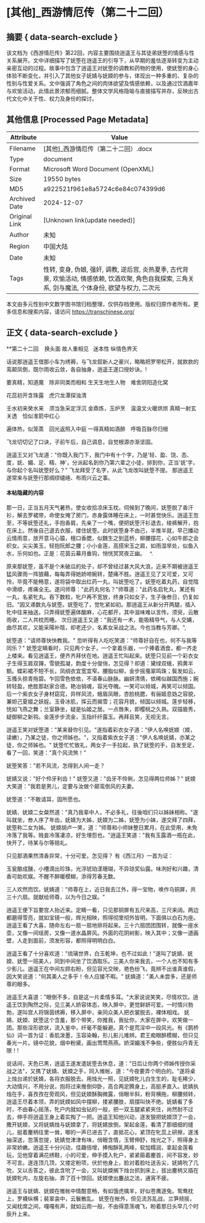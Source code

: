 # [其他]_西游情厄传（第二十二回）



## 摘要  { data-search-exclude }

<!-- tcd_abstract -->
该文档为《西游情厄传》第22回，内容主要围绕逍遥王与其徒弟妩箜的情感与性关系展开。文中详细描写了妩箜在逍遥王的引导下，从早期的羞怯逐渐转变为主动亲密互动的过程。故事中包含了逍遥王对妩箜的调教和药物的使用，使妩箜的身心体验不断变化，并引入了其他女子妩婧与妩媆的参与，体现出一种多重的、复杂的性别与性爱关系。文中强调了角色之间的肉体欲望及情感依赖，以及通过饮酒嘉年与欢愉活动，此情此景浓郁而细腻。整体文学风格隐喻与直接描写并存，反映出古代文化中关于性、权力及身份的探讨。

<!-- tcd_abstract_end -->

## 其他信息 [Processed Page Metadata]

| Attribute       | Value                                  |
|-----------------|----------------------------------------|
| Filename        | [其他]_西游情厄传（第二十二回）.docx                             |
| Type            | document                                 |
| Format          | Microsoft Word Document (OpenXML)                               |
| Size            | 19550 bytes                           |
| MD5             | a922521f961e8a5724c6e84c074399d6                                  |
| Archived Date   | 2024-12-07                             |
| Original Link   | [Unknown link(update needed)]                         |
| Author          | 未知                               |
| Region          | 中国大陆                               |
| Date            | 未知                                 |
| Tags            | 性转, 变身, 伪娘, 强奸, 调教, 逆后宫, 炎热夏季, 古代背景, 欢愉活动, 情感依赖, 饮酒欢聚, 角色自我探索, 三角关系, 剑与魔法, 个体身份, 欲望与权力, 二次元                                 |

本文由多元性别中文数字图书馆归档整理，仅供存档使用。版权归原作者所有。更多信息和搜索内容，请访问 <https://transchinese.org/>


## 正文 { data-search-exclude }

<!-- tcd_main_text -->
**第二十二回    换头面 故人重相见   迷本性 纵情色界天

话说那逍遥王借那小车为绣褥，与飞龙叙新人之豪兴，略略把罗带松开，就款款的鸾颠凤倒，既尔雨收云敛，各自抽身，逍遥王遂口授妙诀。!

要真精，知道魔　除非同类而相和 生天生地生人物　难舍阴阳造化窝

花蕊初开含珠露　虎穴龙潭探浊清

壬水初来癸水来　须当急采定浮沉 金鼎炼，玉炉烹　温温文火暖烘烘 真精一射玄关透　恰似准箭中红心

遍体热，似笼蒸　回光返照入中庭 一得真精如酒醉　呼吸百脉尽归根

飞龙切切记了口诀，子前午后，自己调息，自觉根源亦渐坚固。

逍遥王又对飞龙道："你既入我门下，我门中有十个字，乃是'轻、盈、饶、态、度，妩、媚、足、精、神'，分派起名到你乃第六辈之小徒，排到你，正当'妩'字，与你起个名叫妩箜好么？" 飞龙拜受了名字，从此飞龙改叫妩箜不提。 那逍遥王遂常来与妩箜行那绸缪缱绻、布雨兴云之事。

#### 本帖隐藏的内容

那一日，正当五月天气暑热，使女收拾凉床玉枕，伺候到了晚间，妩箜脱了香汗衫，解去罗裙带，命使女掩了房门，赤身露体睡在床上，一时甚觉快乐。逍遥王忽至，不等妩箜还礼，手抱香肩，先亲了一个嘴，便把妩箜汗衫退去，绫裤解开，抱在床上。然後自己退去衣服，搂住妩箜。此时妩箜身不由己，半推半就，早己播动云情雨意，放开意马心猿，檀口香腮，似魏生之到蓝桥，柳腰摆花，心如牛郎之会织女。尖尖美玉，轻抱阮郎之腰；小小金莲，高搭宋玉之肩，如雨湿旱处，似鱼入水，乐何如也。正是：花茵云幕月垂钩，悄恍冥冥夜正幽。   ^.

原来那妩箜，虽不是个未破瓜的处子，却不曾经过甚大风大浪，近来不期被逍遥王猛风骤雨一阵狼藉，每每弄得她娇啼婉转，楚痛不胜。逍遥王见了又可爱，又可怜，毕竟不能畅意，遂将袋中取出红药一丸，叫妩箜吃了。妩箜吃着丸药，自觉陰中滑顺，疼痛全无。遂问师尊："此药丸何名？"师尊道："此药名启牝丸，某还有一丸，名紧牝丸。吞下数粒，牝户再不宽放，终身只如女子，生子後叁日，仍复如旧。"因又递数丸与妩箜。妩箜吃了，觉牝紧如初。那逍遥王从新分开两腿，插入牝中往来抽送。只弄得妩箜遍体酸麻，心花都开，其中滋味难以言传。须臾，云散雨收，二人共枕而睡。 次日逍遥王又道："我还有一术，能吸精导气，与人交媾，曲尽其欢，又能采陽补陰，却老还少，名素女采战之法。今也当教与芳卿。",

妩箜道："请师尊快快教我。" 忽听得有人吃吃笑道："师尊好自在也，何不与我等同乐？" 妩箜定睛看时，只见两个女子，一个拿着乐器，一个捧着酒食，都一齐走上楼来。看见逍遥王，便齐齐拜伏在地。逍遥王忙叫起来。妩箜只见前一个彩衣女子生得玉肩双嚲，雪貌孤凝，韵度十分俊俏，怎见得？却道：黛绿双蛾，鸦黄半额。蝶彩裙不短不长，凤绡衣宜宽宜窄。腰脂似柳，金步摇戛翠鸣珠；鬓发如云，玉搔头掠青拖碧。乍回雪色依依，不语春山脉脉。幽妍清倩，依稀似越国西施；婉转轻盈，绝胜那赵家合德。艳冶销魂，容光夺魄。一笑可以倾城，再笑可以倾国。 后一个紫衣女子身材窈窕，异样风流，蛾眉凤眼，杏脸桃腮，有骊姬息妫之容貌，兼妲己夏姬之妖婬。玉骨冰肌，挥云而揭雪；花容月貌，倾国以倾城。莲步轻移，恍如飞燕之舞；兰室静坐，疑是仙姬之居。一点唇朱，即樱桃之久熟。双描眉秀，疑御柳之新钩。金莲步步流金，玉指纤纤露玉。再拜且笑，无视无言。

逍遥王笑对妩箜道："某来替你引见。"遂指着彩衣女子道："伊人名唤妩媆（媆，读嫩），乃某之徒，你之师姊也。"，又指着紫衣女子道："伊人名唤妩婧，亦某之徒，你之师姊也。" 妩箜忙忙致礼，两女子一手拉起，执了妩箜的手，自发至足，看了一回，笑道："真个风流煞！"

妩箜笑答："若不风流，怎得到人间一走？

妩婧又说："好个伶牙利齿！" 妩箜又道："齿牙不伶俐，怎见得两位师姊？" 妩媆大笑道："我若是男儿，定要与汝做个颠鸾倒风的夫妻。

妩箜道："不敢请耳，固所愿也。

妩婧、妩媆二女粲然道："真乃我辈中人，不必多礼，往後咱们只以姊妹相称。"遂叫就坐，叁人序了年齿，妩婧为大姊，妩媆为二姊，妩箜为小妹，遂交拜了四拜，妩箜称二女为姊。 妩媆胡卢一笑，道："师尊和小师妹整日累月，在此受用，未免冷落了我等。贱妾冷落凄凉，好生埋怨也。"逍遥王笑道："我有玉露酒一瓶在此，快开了，待某与尔等赔礼。

只见那酒果然清香异常，十分可爱。怎见得？ 有《西江月》一首为证：

玉瓮酿成醺，小槽滴出珍珠，光浮琥珀漾珊瑚，不异琼奖仙露。味冽好和兴趣，清香可助欢娱。不醒不醉暖模糊，添得芳春无数。

三人欢然而饮。妩婧道："师尊在上，近日我去江外，得一宝物，唤作乌铜屏，共三十六扇。就献给师尊，以为今日之娱。"

逍遥王便下旨要宫人抬近来。定睛一看，只见那铜屏有五尺来高，三尺来阔。两边都磨得雪亮，就如宝镜一般，辉光相映，照得彻里彻外皆明，下面俱以白石为座。逍遥王看了大喜，随命左右一扇一扇地排将起来。三十六扇团团围转，就像一座水壶，又像一间瑶房，又像一道水晶屏风。外面的花阴树影，映入其中；又像一道画壁，人走到面前，须发形容，都照得明明白白。

逍遥王看了十分喜欢道："琉璃世界，白玉乾坤，也不过如此！"遂叫了妩婧、妩媆、妩箜一班美人，同到中间坐了饮酒取乐。三美人你来我去，一个人也不知有多少影儿。逍遥王在中间左顾右盼，但见容光交映，艳色纷飞，竟辨不出谁真谁假，因大笑说道："何其美人之多乎！令人应接不暇。" 妩婧道："美人未尝多，还是师尊的眼多。

逍遥王大喜道："眼倒不多，自是这一片柔情多耳。"大家说说笑笑，尽情欢饮。逍遥王饮到陶然之际，见三美人娇容体态，映入屏中，更觉鲜妍可爱。一时情兴勃勃，遂叫宫人将锦茵绣褥，移入屏中，亲同众美人把衣裳脱去，裸体相戏。 妩婧、妩媆、妩箜这个含羞，那个带笑，你推我，我扯你，大家在屏中，欢笑做一团。那些淫形欲状，流入鉴中，纤毫不能躲避。真个是荒淫中一段风光。有《鹊桥仙》词一首为证：香肌泼墨，玉容染翰，形儿影儿难辨。君王痴眼醉模糊，但只见春光一片。镜中花貌，烟中粉黛，画出莺莺燕燕。娇深媚浅不争些，便胜似丹青无限！!

说话间，天色已黑，逍遥王遂发遣妩箜去休息，道："日后让你两个师姊传授你采战之法"，又携了妩婧、妩媆之手，同入帷帐，道："今夜要弄个明白的。"遂将桌上烛台递於妩婧，各将衣服脱去。用烛光一照，见妩媆牝儿白生生的，耻毛稀少，大动情兴，不用分说，抱将过来推倒仰卧，高合两足腾身上，高挺矛直入。妩婧执烛在手，喜孜孜在旁观风，但见妩媆酥胸微露，俏眼半斜，粉背横拖，柳腰频转，逍遥王尽着本领，弄的妩媆如风中摆柳，搂紧腰肢，扇摆叫快不绝。妩婧看了多时，不由春心摇荡，牝户内就如虫钻的一般，把一双玉腿紧紧夹住，尚然耐不过去，伸手将逍遥王身上着实掏了一把。逍遥王知他兴动，逐发狠把妩媆顶了一会，撒开妩媆，又将妩婧烛与妩媆拿了，将妩婧放倒，架起金莲，看清了那细细的缝儿，挺着麈柄往里一耸，唧的一声已进去了，直抵花心，紧顶在牝蕊上研擦，遂浅抽深送，忽落忽提，妩婧觉津津有味，俏眼含情，玉臂伸舒，烛光之下，照得身上非常娇嫩。逍遥王十分兴动，佳趣倍增，捧掏酥乳两峰，软加糯润，拿起金莲看玩，见他穿着满花绣鞋，小的可爱，伸手摸入牝户，紧紧箍着麈首，间不容发，妙不可言。遂连顶几顶，又搂定粉项，伏於他身上，脸对着脸吐送舌尖，妩婧吮了几吮，又以舌答之，彼此含吮了一会，又叫妩媆搁下烛台抓到床上，拔出麈柄又插在妩媆牝内，左旋右抽，弄了百十馀回。妩媆使出鏖战之法，通宵不疲。

逍遥王与妩婧、妩媆在帷帐中情酣意畅，有如饿虎擒羊，好似苍鹰逐兔。鸳鸯枕上，罗襪纵横；裴翠衾中，云鬟散乱。 妩箜在帐外，但见流苏乱战，兰笋频摇，又闻枕席之间，嘎嘎有声，就如云雨一般，不由得意荡魂飞，盼着那日头早几个时辰升上来。
<!-- tcd_main_text_end -->


